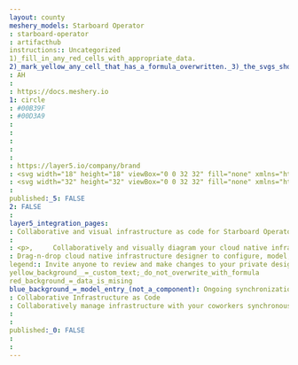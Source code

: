 ```yaml
---
layout: county 
meshery_models: Starboard Operator
: starboard-operator
: artifacthub
instructions:: Uncategorized
1)_fill_in_any_red_cells_with_appropriate_data.
2)_mark_yellow_any_cell_that_has_a_formula_overwritten._3)_the_svgs_shouldn't_have_xml_header_they_are_added_programmatically_through_workflows: Uncategorized
: AH
: 
: https://docs.meshery.io
1: circle
: #00B39F
: #00D3A9
: 
: 
: 
: 
: 
: https://layer5.io/company/brand
: <svg width="18" height="18" viewBox="0 0 32 32" fill="none" xmlns="http://www.w3.org/2000/svg">, <g clip-path="url(#clip0_36_80)">, <path d="M16.4632 7.69351V15.2015L22.9702 11.4346L16.4632 7.69351Z" fill="white"/>, <path d="M16.4632 16.7705V24.3157L23.0307 20.5607L16.4632 16.7705Z" fill="white"/>, <path d="M15.5274 15.1502V7.75632L9.10194 11.4416L15.5274 15.1502Z" fill="white" fill-opacity="0.8"/>, <path d="M2.63699 24.2878C3.89756 26.3157 5.60178 28.031 7.62134 29.3047V21.4033L2.63699 24.2878Z" fill="white" fill-opacity="0.8"/>, <path d="M15.5274 24.2785V16.8264L9.08579 20.556L15.5274 24.2785Z" fill="white" fill-opacity="0.8"/>, <path d="M8.55965 28.8344L15.0829 25.1049L8.55965 21.3335V28.8344Z" fill="white"/>, <path d="M23.4753 28.8742V21.3848L16.9615 25.1096L23.4753 28.8742Z" fill="white" fill-opacity="0.8"/>, <path d="M29.852 23.4194C30.9655 21.341 31.5949 19.0378 31.6935 16.6819L24.9119 20.5651L29.852 23.4194Z" fill="white" fill-opacity="0.8"/>, <path d="M24.4136 19.7691L30.96 16.0256L24.4136 12.2634V19.7691Z" fill="white"/>, <path d="M23.4755 10.6455V3.20041L16.9919 6.91827L23.4755 10.6455Z" fill="white" fill-opacity="0.8"/>, <path d="M23.4754 19.7364V12.2239L16.9779 15.986L23.4754 19.7364Z" fill="white" fill-opacity="0.8"/>, <path d="M8.55965 12.2099V19.7784L15.1061 15.9882L8.55965 12.2099Z" fill="white"/>, <path d="M15.5274 0.285706C13.1176 0.353534 10.756 0.977397 8.6271 2.10855L15.5274 6.06621V0.285706Z" fill="white" fill-opacity="0.8"/>, <path d="M8.55965 3.1492V10.6734L15.1107 6.91597L8.55965 3.1492Z" fill="white"/>, <path d="M7.62134 2.69299C5.60228 3.96735 3.89818 5.6826 2.63699 7.7099L7.62134 10.5873V2.69299Z" fill="white" fill-opacity="0.8"/>, <path d="M23.4335 2.14811C21.2869 0.992986 18.9001 0.355226 16.4632 0.285706V6.14069L23.4335 2.14811Z" fill="white"/>, <path d="M0.285713 16.5517C0.367085 18.9754 1.01023 21.3471 2.16447 23.4799L7.21396 20.5559L0.285713 16.5517Z" fill="white"/>, <path d="M2.16447 8.51996C1.01384 10.6433 0.370833 13.0043 0.285713 15.4178L7.22097 11.4393L2.16447 8.51996Z" fill="white"/>, <path d="M8.61544 29.8822C10.7469 31.0189 13.1128 31.6461 15.5274 31.7143V25.9291L8.61544 29.8822Z" fill="white" fill-opacity="0.8"/>, <path d="M29.3675 7.73539C28.1143 5.71396 26.4208 4.00147 24.4136 2.72543V10.5987L29.3675 7.73539Z" fill="white"/>, <path d="M24.4136 29.2791C26.4312 27.994 28.1314 26.2684 29.3863 24.2321L24.4136 21.3591V29.2791Z" fill="white"/>, <path d="M31.7143 15.3738C31.6251 12.9835 30.9879 10.6458 29.8518 8.54102L24.8441 11.4325L31.7143 15.3738Z" fill="white" fill-opacity="0.8"/>, <path d="M16.4632 31.7143C18.8725 31.6467 21.2333 31.0229 23.3613 29.8914L16.4632 25.8942V31.7143Z" fill="white"/>, <path d="M7.62141 19.711V12.2892L1.17738 15.9838L7.62141 19.711Z" fill="white" fill-opacity="0.8"/>, </g>, <defs>, <clipPath id="clip0_36_80">, <rect width="32" height="32" fill="white"/>, </clipPath>, </defs>, </svg>
: <svg width="32" height="32" viewBox="0 0 32 32" fill="none" xmlns="http://www.w3.org/2000/svg"><path d="M16.405 8.732v6.57l5.694-3.297-5.694-3.273Zm0 7.942v6.602l5.747-3.285-5.747-3.317Z" fill="#fff"/><path d="M15.586 15.256v-6.47l-5.622 3.225 5.622 3.245ZM4.307 23.252a13.809 13.809 0 0 0 4.362 4.39v-6.914l-4.362 2.524Zm11.279-.008v-6.52L9.95 19.985l5.636 3.258Z" fill="#fff" fill-opacity=".8"/><path d="m9.49 27.23 5.707-3.263-5.707-3.3v6.563Z" fill="#fff"/><path d="M22.54 27.265v-6.553l-5.699 3.259 5.7 3.294Zm5.58-4.773a13.697 13.697 0 0 0 1.612-5.895l-5.934 3.397 4.323 2.498Z" fill="#fff" fill-opacity=".8"/><path d="m23.362 19.298 5.728-3.276-5.728-3.291v6.567Z" fill="#fff"/><path d="M22.541 11.315V4.8l-5.673 3.253 5.673 3.262Zm0 7.955v-6.574l-5.685 3.292 5.685 3.281Z" fill="#fff" fill-opacity=".8"/><path d="M9.49 12.684v6.622l5.728-3.316-5.728-3.306Z" fill="#fff"/><path d="M15.586 2.25a13.69 13.69 0 0 0-6.037 1.595l6.037 3.463V2.25Z" fill="#fff" fill-opacity=".8"/><path d="M9.49 4.756v6.583l5.732-3.288L9.49 4.756Z" fill="#fff"/><path d="M8.669 4.356a13.83 13.83 0 0 0-4.362 4.39l4.362 2.518V4.356Z" fill="#fff" fill-opacity=".8"/><path d="M22.504 3.88a13.695 13.695 0 0 0-6.099-1.63v5.123l6.1-3.493ZM2.25 16.483c.071 2.12.634 4.196 1.644 6.062l4.418-2.559-6.062-3.503Zm1.644-7.028a13.68 13.68 0 0 0-1.644 6.036l6.068-3.482-4.424-2.554Z" fill="#fff"/><path d="M9.539 28.147a13.673 13.673 0 0 0 6.047 1.603v-5.062L9.54 28.147Z" fill="#fff" fill-opacity=".8"/><path d="M27.697 8.768a13.83 13.83 0 0 0-4.335-4.383v6.889l4.335-2.506ZM23.362 27.62a13.851 13.851 0 0 0 4.351-4.417l-4.351-2.514v6.93Z" fill="#fff"/><path d="M29.75 15.452a13.659 13.659 0 0 0-1.63-5.979l-4.381 2.53 6.011 3.45Z" fill="#fff" fill-opacity=".8"/><path d="M16.405 29.75a13.673 13.673 0 0 0 6.036-1.595l-6.036-3.498v5.093Z" fill="#fff"/><path d="M8.669 19.247v-6.494L3.03 15.986l5.639 3.261Z" fill="#fff" fill-opacity=".8"/></svg>
: 
published:_5: FALSE
2: FALSE
: 
layer5_integration_pages: 
: Collaborative and visual infrastructure as code for Starboard Operator
: 
: <p>,     Collaboratively and visually diagram your cloud native infrastructure with GitOps-style pipeline integration. Design, test, and manage configuration your Kubernetes-based, containerized applications as a visual topology., </p>, <p>,     Looking for best practice cloud native design and deployment best practices? Choose from thousands of pre-built components in MeshMap. Choose from hundreds of ready-made design patterns by importing templates from Meshery Catalog or use our low code designer, MeshMap, to create and deploy your own cloud native infrastructure designs., </p>
: Drag-n-drop cloud native infrastructure designer to configure, model, and deploy your workloads.
legend:: Invite anyone to review and make changes to your private designs.
yellow_background__=_custom_text;_do_not_overwrite_with_formula
red_background_=_data_is_mising
blue_background_=_model_entry_(not_a_component): Ongoing synchronization of Kubernetes configuration and changes across any number of clusters.
: Collaborative Infrastructure as Code
: Collaboratively manage infrastructure with your coworkers synchronously sharing the same designs.
: 
: 
published:_0: FALSE
: 
: 
---
```

